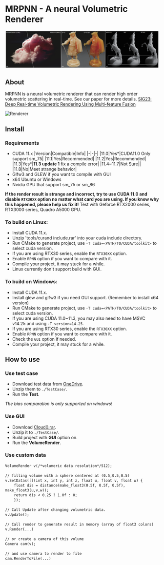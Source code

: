 

# MRPNN - A neural Volumetric Renderer

![teaser](./pics/teaser.png)

## About
MRPNN is a neural volumetric renderer that can render high order volumetric scattering in real-time. See our paper for more details.
[SIG23: Deep Real-time Volumetric Rendering Using Multi-feature Fusion](https://sites.cs.ucsb.edu/~lingqi/publications/paper_mrpnn.pdf)

![Renderer](./pics/cloud.gif)

## Install

### Requirements
- CUDA 11.x
	|Version|Compatible|Info|
	|-|-|-|
	|11.0|Yes*|CUDA11.0 Only support sm_75|
	|11.1|Yes|Recommended|
	|11.2|Yes|Recommended|
	|11.3|Yes*|**11.3 update 1** fix a compile error|
	|11.4~11.7|Not Sure||
	|11.8|No|Meet strange behavior|
- Glfw3 and GLEW if you want to compile with GUI
- x64 Ubuntu or Windows
- Nvidia GPU that support sm_75 or sm_86

**If the render result is strange and incorrect, try to use CUDA 11.0 and disable `RTX30XX` option no matter what card you are using. If you know why this happened, please help us fix it!**
Test with Geforce RTX2000 series, RTX3000 series, Quadro A5000 GPU.

### To build on Linux:
- Install CUDA 11.x.
- Unzip 'tools/curand include.rar' into your cuda include directory.
- Run CMake to generate project, use `-T cuda=<PATH/TO/CUDA/toolkit>` to select cuda version.
- If you are using RTX30 series, enable the `RTX30XX` option.
- Enable `RPNN` option if you want to compare with it.
- Compile your project, it may stuck for a while.
- Linux currently don't support build with GUI.

### To build on Windows:
- Install CUDA 11.x.
- Install glew and glfw3 if you need GUI support. (Remember to install x64 version)
- Run CMake to generate project, use `-T cuda=<PATH/TO/CUDA/toolkit>` to select cuda version.
- If you are using CUDA 11.0~11.3, you may also need to have MSVC v14.25 and using `-T version=14.25`.
- If you are using RTX30 series, enable the `RTX30XX` option.
- Enable `RPNN` option if you want to compare with it.
- Check the `GUI` option if needed.
- Compile your project, it may stuck for a while.

## How to use

### Use test case
- Download test data from [OneDrive](https://1drv.ms/f/s!AjOfZ7yWFdfGiElO457WE054P8Pt?e=pc3YDk).
- Unzip them to `./TestCase/`.
- Run the **Test**.

*The bias comparation is only supported on windows!*

### Use GUI
- Download [Cloud0.rar](https://1drv.ms/f/s!AjOfZ7yWFdfGiElO457WE054P8Pt?e=pc3YDk).
- Unzip it to `./TestCase/`.
- Build project with **GUI** option on.
- Run the **VolumeRender**.

### Use custom data 
```
VolumeRender v(/*volumeric data resolution*/512);

// filling volume with a sphere centered at (0.5,0.5,0.5)
v.SetDatas([](int x, int y, int z, float u, float v, float w) {
    float dis = distance(make_float3(0.5f, 0.5f, 0.5f), make_float3(u,v,w));
    return dis < 0.25 ? 1.0f : 0;
    });

// Call Update after changing volumetric data.
v.Update();

// Call render to generate result in memory (array of float3 colors)
v.Render(...)

// or create a camera of this volume
Camera cam(v);

// and use camera to render to file
cam.RenderToFile(...)
```